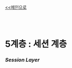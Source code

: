 [<<메인으로](https://github.com/AtomicLiquors/Network_Wiki_Chb)

&nbsp;  
&nbsp;  
# 5계층 : 세션 계층 
### *Session Layer*